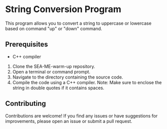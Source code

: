 # String Conversion Program

This program allows you to convert a string to uppercase or lowercase based on command "up" or "down" command.

## Prerequisites
- C++ compiler

1. Clone the SEA-ME-warm-up repository.
2. Open a terminal or command prompt.
3. Navigate to the directory containing the source code.
4. Compile the code using a C++ compiler. 
Note: Make sure to enclose the string in double quotes if it contains spaces.

## Contributing
Contributions are welcome! If you find any issues or have suggestions for improvements, please open an issue or submit a pull request.
